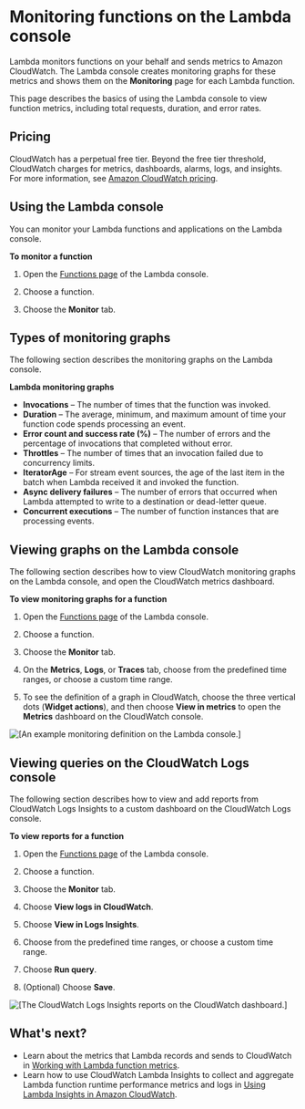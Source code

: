 # Monitoring functions on the Lambda console<a name="monitoring-functions-access-metrics"></a>

Lambda monitors functions on your behalf and sends metrics to Amazon CloudWatch\. The Lambda console creates monitoring graphs for these metrics and shows them on the **Monitoring** page for each Lambda function\.

This page describes the basics of using the Lambda console to view function metrics, including total requests, duration, and error rates\.

## Pricing<a name="monitoring-console-metrics-pricing"></a>

CloudWatch has a perpetual free tier\. Beyond the free tier threshold, CloudWatch charges for metrics, dashboards, alarms, logs, and insights\. For more information, see [Amazon CloudWatch pricing](http://aws.amazon.com/cloudwatch/pricing/)\.

## Using the Lambda console<a name="monitoring-console-metrics"></a>

You can monitor your Lambda functions and applications on the Lambda console\.

**To monitor a function**

1. Open the [Functions page](https://console.aws.amazon.com/lambda/home#/functions) of the Lambda console\.

1. Choose a function\.

1. Choose the **Monitor** tab\.

## Types of monitoring graphs<a name="monitoring-console-graph-types"></a>

The following section describes the monitoring graphs on the Lambda console\.

**Lambda monitoring graphs**
+ **Invocations** – The number of times that the function was invoked\.
+ **Duration** – The average, minimum, and maximum amount of time your function code spends processing an event\.
+ **Error count and success rate \(%\)** – The number of errors and the percentage of invocations that completed without error\.
+ **Throttles** – The number of times that an invocation failed due to concurrency limits\.
+ **IteratorAge** – For stream event sources, the age of the last item in the batch when Lambda received it and invoked the function\.
+ **Async delivery failures** – The number of errors that occurred when Lambda attempted to write to a destination or dead\-letter queue\.
+ **Concurrent executions** – The number of function instances that are processing events\.

## Viewing graphs on the Lambda console<a name="monitoring-console-graph-types-console"></a>

The following section describes how to view CloudWatch monitoring graphs on the Lambda console, and open the CloudWatch metrics dashboard\.

**To view monitoring graphs for a function**

1. Open the [Functions page](https://console.aws.amazon.com/lambda/home#/functions) of the Lambda console\.

1. Choose a function\.

1. Choose the **Monitor** tab\.

1. On the **Metrics**, **Logs**, or **Traces** tab, choose from the predefined time ranges, or choose a custom time range\.

1. To see the definition of a graph in CloudWatch, choose the three vertical dots \(**Widget actions**\), and then choose **View in metrics** to open the **Metrics** dashboard on the CloudWatch console\.

![\[An example monitoring definition on the Lambda console.\]](http://docs.aws.amazon.com/lambda/latest/dg/images/console-monitoring-definition.png)

## Viewing queries on the CloudWatch Logs console<a name="monitoring-console-queries"></a>

The following section describes how to view and add reports from CloudWatch Logs Insights to a custom dashboard on the CloudWatch Logs console\. 

**To view reports for a function**

1. Open the [Functions page](https://console.aws.amazon.com/lambda/home#/functions) of the Lambda console\.

1. Choose a function\.

1. Choose the **Monitor** tab\.

1. Choose **View logs in CloudWatch**\.

1. Choose **View in Logs Insights**\.

1. Choose from the predefined time ranges, or choose a custom time range\.

1. Choose **Run query**\.

1. \(Optional\) Choose **Save**\.

![\[The CloudWatch Logs Insights reports on the CloudWatch dashboard.\]](http://docs.aws.amazon.com/lambda/latest/dg/images/console-monitoring-insights.png)

## What's next?<a name="monitoring-console-next-up"></a>
+ Learn about the metrics that Lambda records and sends to CloudWatch in [Working with Lambda function metrics](monitoring-metrics.md)\.
+ Learn how to use CloudWatch Lambda Insights to collect and aggregate Lambda function runtime performance metrics and logs in [Using Lambda Insights in Amazon CloudWatch](monitoring-insights.md)\.